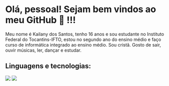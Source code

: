 
# Olá, pessoal! Sejam bem vindos ao meu GitHub 👋 !!!

Meu nome é Kailany dos Santos, tenho 16 anos e sou estudante no Instituto Federal do Tocantins-IFTO, 
estou no segundo ano do ensino médio e faço curso de informática integrado ao ensino médio.
Sou cristã. 
Gosto de sair, ouvir músicas, ler, dançar e estudar.
## Linguagens e tecnologias:

<img src="https://img.shields.io/badge/PHP-777BB4?style=for-the-badge&logo=php&logoColor=white" />

<img src="https://img.shields.io/badge/GitHub-%2312100E.svg?&style=for-the-badge&logo=Github&logoColor=white" />
